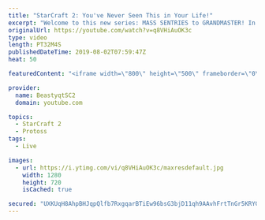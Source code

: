```yaml
---
title: "StarCraft 2: You've Never Seen This in Your Life!"
excerpt: "Welcome to this new series: MASS SENTRIES to GRANDMASTER! In this series, we will see how far I can get by playing ONLY Sentries on the ladder in ALL Protoss matchups!  You've probably seen a lot of things in your life. You've probably seen a lot of things in StarCraft 2. But I can guarantee that you've"
originalUrl: https://youtube.com/watch?v=q8VHiAuOK3c
type: video
length: PT32M4S
publishedDateTime: 2019-08-02T07:59:47Z
heat: 50

featuredContent: "<iframe width=\"800\" height=\"500\" frameborder=\"0\" src=\"https://www.youtube.com/embed/q8VHiAuOK3c\" allow=\"accelerometer; autoplay; encrypted-media; gyroscope; picture-in-picture\" allowfullscreen></iframe>"

provider:
  name: BeastyqtSC2
  domain: youtube.com

topics:
  - StarCraft 2
  - Protoss
tags:
  - Live

images:
  - url: https://i.ytimg.com/vi/q8VHiAuOK3c/maxresdefault.jpg
    width: 1280
    height: 720
    isCached: true

secured: "UXKUqH8AhpBHJqpQlfb7RxgqarBTiEw96bsG3bjD11qh9AAvhFrtTnGr5KRYGAUp4+LHfeEQb5gguOHzuElGdlC+AasfbLYEloBImolnB56XUFMZG/DEED+tIOPeLNjWkNZouJsjunixlrRAofce6bSyVsc69yZaamkcsQ4Bl9auTDHN5JHyM9MNEQM/AenfT9ln3Gx2EMvwe14cnNiZDz5hMrtVyjy/FjV7h3Xj8wqwXERkek89bgKhXgUZxepBqfLM0QCJwR16ugiA855qSezWBXfXvYbYOeYWhWmw9yGSd5Q9CQ0ElKDu6q9Fu+lhDXJiF5xOpaGF0iNAdQ3rrnteG7/GDAryUR5dWRKKMPP8kc9e1wx630Y27mPGPRG4G7s94qGnHCgVtQ6ycB8WzROcwguXezTmD3QoeGVVblc=;C+KDiBLorTMcKfemNaHBJQ=="
---
```


